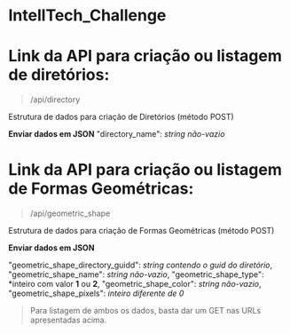 # IntellTech_Challenge

# Link da API para criação ou listagem de diretórios:
> /api/directory

Estrutura de dados para criação de Diretórios (método POST)

**Enviar dados em JSON**
 "directory_name": *string não-vazio*


# Link da API para criação ou listagem de Formas Geométricas:
> /api/geometric_shape

Estrutura de dados para criação de Formas Geométricas (método POST)

**Enviar dados em JSON**

"geometric_shape_directory_guidd": *string contendo o guid do diretório*,
"geometric_shape_name": *string não-vazio*,
"geometric_shape_type": *inteiro com valor **1** ou **2**,
"geometric_shape_color": *string não-vazio*,
"geometric_shape_pixels": *inteiro diferente de 0*

> Para listagem de ambos os dados, basta dar um GET nas URLs apresentadas acima.
